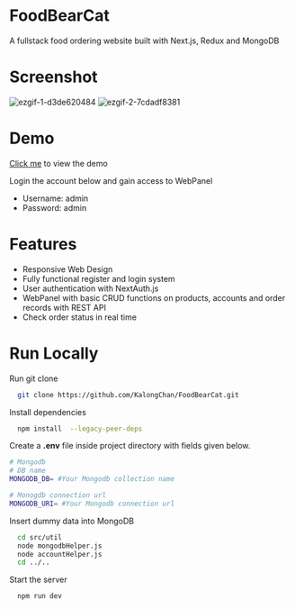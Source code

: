 # FoodBearCat

A fullstack food ordering website built with Next.js, Redux and MongoDB

# Screenshot
![ezgif-1-d3de620484](https://user-images.githubusercontent.com/82305211/222653683-15572532-1dc9-4d12-9f59-2a94b14ee4a8.gif)
![ezgif-2-7cdadf8381](https://user-images.githubusercontent.com/82305211/222675400-b21fa9ff-cdbf-4374-954a-b33d6a427759.gif)


# Demo
<a href="https://food-bear-cat.vercel.app/" target="_blank">Click me</a> to view the demo

Login the account below and gain access to WebPanel
<ul>
<li>Username: admin</li>
<li>Password: admin</li>
</ul>

# Features
<ul>
<li>Responsive Web Design</li>
<li>Fully functional register and login system</li>
<li>User authentication with NextAuth.js</li>
<li>WebPanel with basic CRUD functions on products, accounts and order records with REST API</li>
<li>Check order status in real time</li>
</ul>

# Run Locally

Run git clone
```bash
  git clone https://github.com/KalongChan/FoodBearCat.git
```

Install dependencies

```bash
  npm install  --legacy-peer-deps
```

Create a **.env** file inside project directory with fields given below.

```bash
# Mongodb 
# DB name
MONGODB_DB= #Your Mongodb collection name

# Monogdb connection url 
MONGODB_URI= #Your Mongodb connection url
```

Insert dummy data into MongoDB

```bash
  cd src/util
  node mongodbHelper.js
  node accountHelper.js
  cd ../..
```


Start the server

```bash
  npm run dev
```
